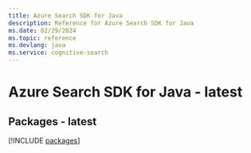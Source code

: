 ```yaml
---
title: Azure Search SDK for Java
description: Reference for Azure Search SDK for Java
ms.date: 02/29/2024
ms.topic: reference
ms.devlang: java
ms.service: cognitive-search
---
```

# Azure Search SDK for Java - latest
## Packages - latest
[!INCLUDE [packages](search-index.md)]